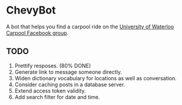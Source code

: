 # ChevyBot

A bot that helps you find a carpool ride on the [University of Waterloo Carpool Facebook group](https://www.facebook.com/groups/372772186164295/).

## TODO
1. Prettify resposes. (80% DONE)
2. Generate link to message someone directly.
3. Widen dictionary vocabulary for locations as well as conversation.
4. Consider caching posts in a database server.
5. Extend access token validity.
6. Add search filter for date and time.
